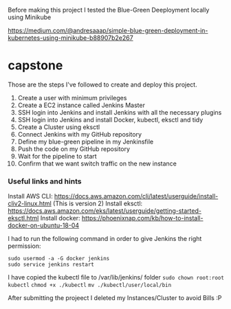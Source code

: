 Before making this project I tested the Blue-Green Deeployment locally using Minikube 

https://medium.com/@andresaaap/simple-blue-green-deployment-in-kubernetes-using-minikube-b88907b2e267


# capstone

Those are the steps I've followed to create and deploy this project.

1. Create a user with minimum privileges
2. Create a EC2 instance called Jenkins Master
3. SSH login into Jenkins and install Jenkins with all the necessary plugins
4. SSH login into Jenkins and install Docker, kubectl, eksctl and tidy
5. Create a Cluster using eksctl  
6. Connect Jenkins with my GitHub repository
7. Define my blue-green pipeline in my Jenkinsfile
8. Push the code on my GitHub repository
9. Wait for the pipeline to start
10. Confirm that we want switch traffic on the new instance



### Useful links and hints

Install AWS CLI: https://docs.aws.amazon.com/cli/latest/userguide/install-cliv2-linux.html (This is version 2)
Install eksctl: https://docs.aws.amazon.com/eks/latest/userguide/getting-started-eksctl.html 
Install docker: https://phoenixnap.com/kb/how-to-install-docker-on-ubuntu-18-04



I had to run the following command in order to give Jenkins the right permission:
```
sudo usermod -a -G docker jenkins
sudo service jenkins restart
```

I have copied the kubectl file to /var/lib/jenkins/ folder
`sudo chown root:root kubectl`
`chmod +x ./kubectl`
`mv ./kubectl/user/local/bin`


After submitting the projeect I deleted my Instances/Cluster to avoid Bills :P
